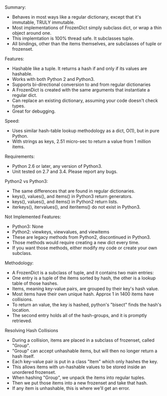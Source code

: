 Summary:
- Behaves in most ways like a regular dictionary, except that it's immutable, TRULY immutable.
- Most implementations of FrozenDict simply subclass dict, or wrap a thin object around one.
- This implemtation is 100% thread safe.  It subclasses tuple.
- All bindings, other than the items themselves, are subclasses of tuple or frozenset.

Features:
- Hashable like a tuple.  It returns a hash if and only if its values are hashable.
- Works with both Python 2 and Python3.
- Supports bi-directional conversion to and from regular dictionaries
- A FrozenDict is created with the same arguments that instantiate a regular dict. 
- Can replace an existing dictionary, assuming your code doesn't check types.
- Great for debugging.

Speed:
- Uses similar hash-table lookup methodology as a dict, O(1), but in pure Python.
- With strings as keys, 2.51 micro-sec to return a value from 1 million items.

Requirements:
- Python 2.6 or later, any version of Python3.
- Unit tested on 2.7 and 3.4.  Please report any bugs.

Python2 vs Python3:
- The same differences that are found in regular dictionaries.
- keys(), values(), and items() in Python3 return generators.
- keys(), values(), and items() in Python2 return lists.
- iterkeys(), itervalues(), and iteritems() do not exist in Python3.

Not Implemented Features:
- Python3: None
- Python2: viewkeys, viewvalues, and viewitems
- These are legacy methods from Python2, discontinued in Python3.
- Those methods would require creating a new dict every time.
- If you want those methods, either modify my code or create your own subclass.

Methodology:
- A FrozenDict is a subclass of tuple, and it contains two main entries:
- One entry is a tuple of the items sorted by hash, the other is a lookup table of those hashes.
- Items, meaning key-value pairs, are grouped by their key's hash value.
- Most items have their own unique hash.  Approx 1 in 1400 items have collisions.
- To return an value, the key is hashed, python's "bisect" finds the hash's location.
- The second entry holds all of the hash-groups, and it is promptly retrieved.

Resolving Hash Collisions
- During a collision, items are placed in a subclass of frozenset, called "Group".
- "Group" can accept unhashable items, but will then no longer return a hash itself.
- Each key-value pair is put in a class "Item" which only hashes the key.
- This allows items with un-hashable values to be stored inside an unordered frozenset.
- When hashing "Group", we unpack the items into regular tuples.
- Then we put those items into a new frozenset and take that hash.
- If any item is unhashable, this is where we'll get an error.

